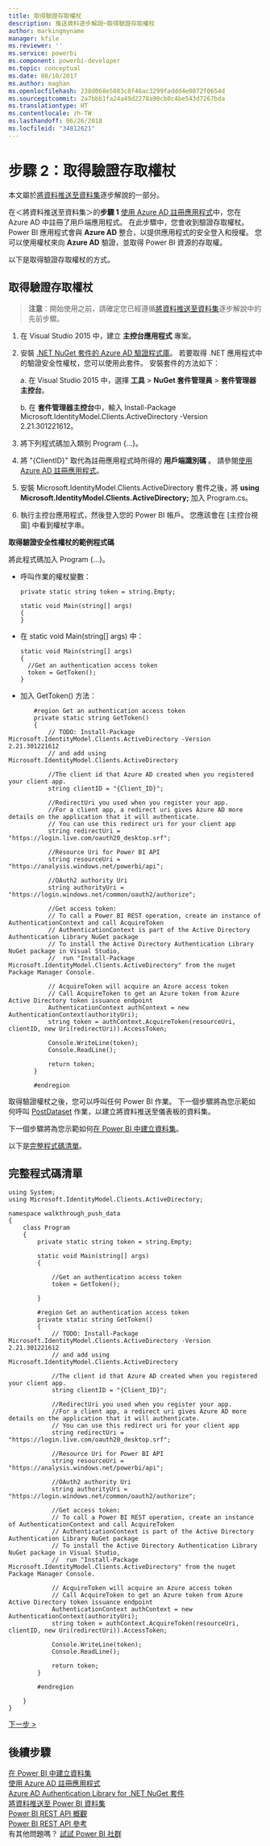 ```yaml
---
title: 取得驗證存取權杖
description: 推送資料逐步解說─取得驗證存取權杖
author: markingmyname
manager: kfile
ms.reviewer: ''
ms.service: powerbi
ms.component: powerbi-developer
ms.topic: conceptual
ms.date: 08/10/2017
ms.author: maghan
ms.openlocfilehash: 238d068e5083c8f46ac3299faddd4e0872f0654d
ms.sourcegitcommit: 2a7bbb1fa24a49d2278a90cb0c4be543d7267bda
ms.translationtype: HT
ms.contentlocale: zh-TW
ms.lasthandoff: 06/26/2018
ms.locfileid: "34812621"
---
```

# <a name="step-2-get-an-authentication-access-token"></a>步驟 2：取得驗證存取權杖
本文屬於[將資料推送至資料集](walkthrough-push-data.md)逐步解說的一部分。

在＜將資料推送至資料集＞的**步驟 1** [使用 Azure AD 註冊應用程式](walkthrough-push-data-register-app-with-azure-ad.md)中，您在 Azure AD 中註冊了用戶端應用程式。 在此步驟中，您會收到驗證存取權杖。 Power BI 應用程式會與 **Azure AD** 整合，以提供應用程式的安全登入和授權。 您可以使用權杖來向 **Azure AD** 驗證，並取得 Power BI 資源的存取權。

以下是取得驗證存取權杖的方式。

## <a name="get-an-authentication-access-token"></a>取得驗證存取權杖
> **注意**：開始使用之前，請確定您已經遵循[將資料推送至資料集](walkthrough-push-data.md)逐步解說中的先前步驟。
> 
> 

1. 在 Visual Studio 2015 中，建立 **主控台應用程式** 專案。
2. 安裝 [.NET NuGet 套件的 Azure AD 驗證程式庫](https://www.nuget.org/packages/Microsoft.IdentityModel.Clients.ActiveDirectory/)。 若要取得 .NET 應用程式中的驗證安全性權杖，您可以使用此套件。 安裝套件的方法如下：
   
     a. 在 Visual Studio 2015 中，選擇 **工具**  > **NuGet 套件管理員**  >  **套件管理器主控台**。
   
     b. 在 **套件管理器主控台**中，輸入 Install-Package Microsoft.IdentityModel.Clients.ActiveDirectory -Version 2.21.301221612。
3. 將下列程式碼加入類別 Program {...}。
4. 將 "{ClientID}" 取代為註冊應用程式時所得的 **用戶端識別碼** 。 請參閱[使用 Azure AD 註冊應用程式](walkthrough-push-data-register-app-with-azure-ad.md)。
5. 安裝 Microsoft.IdentityModel.Clients.ActiveDirectory 套件之後，將 **using Microsoft.IdentityModel.Clients.ActiveDirectory;** 加入 Program.cs。
6. 執行主控台應用程式，然後登入您的 Power BI 帳戶。 您應該會在 [主控台視窗] 中看到權杖字串。

**取得驗證安全性權杖的範例程式碼**

將此程式碼加入 Program {...}。

* 呼叫作業的權杖變數：
  
  ```
  private static string token = string.Empty;
  
  static void Main(string[] args)
  {
  }
  ```
* 在 static void Main(string[] args) 中：
  
  ```
  static void Main(string[] args)
  {
    //Get an authentication access token
    token = GetToken();
  }
  ```
* 加入 GetToken() 方法：

```
       #region Get an authentication access token
       private static string GetToken()
       {
           // TODO: Install-Package Microsoft.IdentityModel.Clients.ActiveDirectory -Version 2.21.301221612
           // and add using Microsoft.IdentityModel.Clients.ActiveDirectory

           //The client id that Azure AD created when you registered your client app.
           string clientID = "{Client_ID}";

           //RedirectUri you used when you register your app.
           //For a client app, a redirect uri gives Azure AD more details on the application that it will authenticate.
           // You can use this redirect uri for your client app
           string redirectUri = "https://login.live.com/oauth20_desktop.srf";

           //Resource Uri for Power BI API
           string resourceUri = "https://analysis.windows.net/powerbi/api";

           //OAuth2 authority Uri
           string authorityUri = "https://login.windows.net/common/oauth2/authorize";

           //Get access token:
           // To call a Power BI REST operation, create an instance of AuthenticationContext and call AcquireToken
           // AuthenticationContext is part of the Active Directory Authentication Library NuGet package
           // To install the Active Directory Authentication Library NuGet package in Visual Studio,
           //  run "Install-Package Microsoft.IdentityModel.Clients.ActiveDirectory" from the nuget Package Manager Console.

           // AcquireToken will acquire an Azure access token
           // Call AcquireToken to get an Azure token from Azure Active Directory token issuance endpoint
           AuthenticationContext authContext = new AuthenticationContext(authorityUri);
           string token = authContext.AcquireToken(resourceUri, clientID, new Uri(redirectUri)).AccessToken;

           Console.WriteLine(token);
           Console.ReadLine();

           return token;
       }

       #endregion
```

取得驗證權杖之後，您可以呼叫任何 Power BI 作業。 下一個步驟將為您示範如何呼叫 [PostDataset](https://docs.microsoft.com/rest/api/power-bi/pushdatasets) 作業，以建立將資料推送至儀表板的資料集。

下一個步驟將為您示範如何[在 Power BI 中建立資料集](walkthrough-push-data-create-dataset.md)。

以下是[完整程式碼清單](#code)。

<a name="code"/>

## <a name="complete-code-listing"></a>完整程式碼清單
    using System;
    using Microsoft.IdentityModel.Clients.ActiveDirectory;

    namespace walkthrough_push_data
    {
        class Program
        {
            private static string token = string.Empty;

            static void Main(string[] args)
            {

                //Get an authentication access token
                token = GetToken();

            }

            #region Get an authentication access token
            private static string GetToken()
            {
                // TODO: Install-Package Microsoft.IdentityModel.Clients.ActiveDirectory -Version 2.21.301221612
                // and add using Microsoft.IdentityModel.Clients.ActiveDirectory

                //The client id that Azure AD created when you registered your client app.
                string clientID = "{Client_ID}";

                //RedirectUri you used when you register your app.
                //For a client app, a redirect uri gives Azure AD more details on the application that it will authenticate.
                // You can use this redirect uri for your client app
                string redirectUri = "https://login.live.com/oauth20_desktop.srf";

                //Resource Uri for Power BI API
                string resourceUri = "https://analysis.windows.net/powerbi/api";

                //OAuth2 authority Uri
                string authorityUri = "https://login.windows.net/common/oauth2/authorize";

                //Get access token:
                // To call a Power BI REST operation, create an instance of AuthenticationContext and call AcquireToken
                // AuthenticationContext is part of the Active Directory Authentication Library NuGet package
                // To install the Active Directory Authentication Library NuGet package in Visual Studio,
                //  run "Install-Package Microsoft.IdentityModel.Clients.ActiveDirectory" from the nuget Package Manager Console.

                // AcquireToken will acquire an Azure access token
                // Call AcquireToken to get an Azure token from Azure Active Directory token issuance endpoint
                AuthenticationContext authContext = new AuthenticationContext(authorityUri);
                string token = authContext.AcquireToken(resourceUri, clientID, new Uri(redirectUri)).AccessToken;

                Console.WriteLine(token);
                Console.ReadLine();

                return token;
            }

            #endregion

        }
    }


[下一步 >](walkthrough-push-data-create-dataset.md)

## <a name="next-steps"></a>後續步驟
[在 Power BI 中建立資料集](walkthrough-push-data-create-dataset.md)  
[使用 Azure AD 註冊應用程式](walkthrough-push-data-register-app-with-azure-ad.md)  
[Azure AD Authentication Library for .NET NuGet 套件](https://www.nuget.org/packages/Microsoft.IdentityModel.Clients.ActiveDirectory/)  
[將資料推送至 Power BI 資料集](walkthrough-push-data.md)  
[Power BI REST API 概觀](overview-of-power-bi-rest-api.md)  
[Power BI REST API 參考](https://docs.microsoft.com/rest/api/power-bi/)  
有其他問題嗎？ [試試 Power BI 社群](http://community.powerbi.com/)

